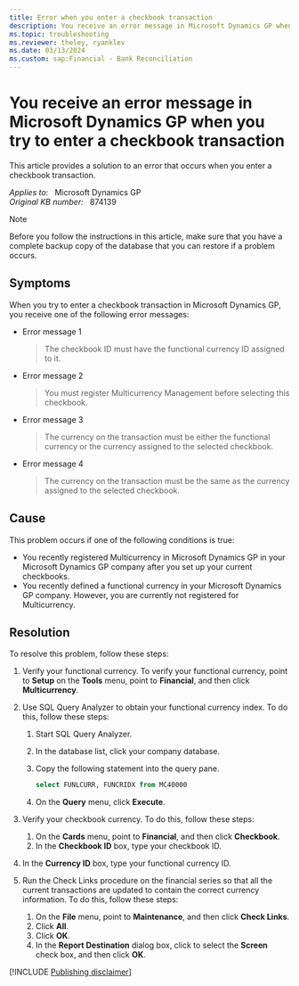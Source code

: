 ```yaml
---
title: Error when you enter a checkbook transaction
description: You receive an error message in Microsoft Dynamics GP when you try to enter a checkbook transaction. This article provides a solution to this issue.
ms.topic: troubleshooting
ms.reviewer: theley, ryanklev
ms.date: 03/13/2024
ms.custom: sap:Financial - Bank Reconciliation
---
```

# You receive an error message in Microsoft Dynamics GP when you try to enter a checkbook transaction

This article provides a solution to an error that occurs when you enter a checkbook transaction.

_Applies to:_ &nbsp; Microsoft Dynamics GP  
_Original KB number:_ &nbsp; 874139

> [!NOTE]
> Before you follow the instructions in this article, make sure that you have a complete backup copy of the database that you can restore if a problem occurs.

## Symptoms

When you try to enter a checkbook transaction in Microsoft Dynamics GP, you receive one of the following error messages:

- Error message 1

    > The checkbook ID must have the functional currency ID assigned to it.

- Error message 2

    > You must register Multicurrency Management before selecting this checkbook.

- Error message 3

    > The currency on the transaction must be either the functional currency or the currency assigned to the selected checkbook.

- Error message 4

    > The currency on the transaction must be the same as the currency assigned to the selected checkbook.

## Cause

This problem occurs if one of the following conditions is true:

- You recently registered Multicurrency in Microsoft Dynamics GP in your Microsoft Dynamics GP company after you set up your current checkbooks.
- You recently defined a functional currency in your Microsoft Dynamics GP company. However, you are currently not registered for Multicurrency.

## Resolution

To resolve this problem, follow these steps:

1. Verify your functional currency. To verify your functional currency, point to **Setup** on the **Tools** menu, point to **Financial**, and then click **Multicurrency**.

2. Use SQL Query Analyzer to obtain your functional currency index. To do this, follow these steps:

    1. Start SQL Query Analyzer.
    2. In the database list, click your company database.
    3. Copy the following statement into the query pane.

        ```sql
        select FUNLCURR, FUNCRIDX from MC40000
        ```

    4. On the **Query** menu, click **Execute**.

3. Verify your checkbook currency. To do this, follow these steps:

    1. On the **Cards** menu, point to **Financial**, and then click **Checkbook**.
    2. In the **Checkbook ID** box, type your checkbook ID.

4. In the **Currency ID** box, type your functional currency ID.
5. Run the Check Links procedure on the financial series so that all the current transactions are updated to contain the correct currency information. To do this, follow these steps:

    1. On the **File** menu, point to **Maintenance**, and then click **Check Links**.
    2. Click **All**.
    3. Click **OK**.
    4. In the **Report Destination** dialog box, click to select the **Screen** check box, and then click **OK**.

[!INCLUDE [Publishing disclaimer](../../includes/publishing-disclaimer.md)]
